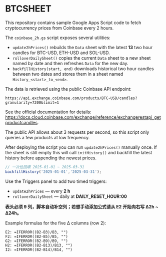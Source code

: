 # BTCSHEET

This repository contains sample Google Apps Script code to fetch cryptocurrency prices from Coinbase every 2 hours.

The `coinbase_2h.gs` script exposes several utilities:

- `update2hPrices()` rebuilds the `Data` sheet with the latest **13** two hour candles for BTC-USD, ETH-USD and SOL-USD.
- `rolloverDailySheet()` copies the current `Data` sheet to a new sheet named by date and then refreshes `Data` for the new day.
- `backfillHistory(start, end)` downloads historical two hour candles between two dates and stores them in a sheet named `History_<start>_to_<end>`.

The data is retrieved using the public Coinbase API endpoint:

```
https://api.exchange.coinbase.com/products/BTC-USD/candles?granularity=7200&limit=1
```

See the official documentation for details: <https://docs.cloud.coinbase.com/exchange/reference/exchangerestapi_getproductcandles>.

The public API allows about 3 requests per second, so this script only queries a few products at low frequency.

After deploying the script you can run `update2hPrices()` manually once. If the
sheet is still empty this will call `initHistory()` and backfill the latest
history before appending the newest prices.

```js
// 一次性回填 2025-01-01 ~ 2025-03-31
backfillHistory('2025-01-01','2025-03-31');
```

Use the Triggers panel to add two timed triggers:

- `update2hPrices` — every **2 h**
- `rolloverDailySheet` — daily at **DAILY_RESET_HOUR:00**

**表头必须 9 列，脚本自动补空列；若想手动添加公式请从 E2 开始向右写 Δ2h ~ Δ24h。**

Example formulas for the five Δ columns (row 2):

```text
E2: =IFERROR((B2-B3)/B3, "")
F2: =IFERROR((B2-B5)/B5, "")
G2: =IFERROR((B2-B9)/B9, "")
H2: =IFERROR((B2-B13)/B13, "")
I2: =IFERROR((B2-B14)/B14, "")
```

